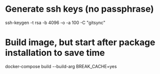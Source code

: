 # Generate ssh keys (no passphrase)
ssh-keygen -t rsa -b 4096 -o -a 100 -C "gitsync"

# Build image, but start after package installation to save time
docker-compose build --build-arg BREAK_CACHE=yes
